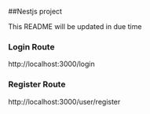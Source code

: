 ##Nestjs project

This README will be updated in due time

### Login Route

http://localhost:3000/login

### Register Route

http://localhost:3000/user/register
